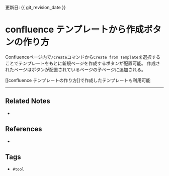 更新日: {{ git_revision_date }}

# confluence テンプレートから作成ボタンの作り方
Confluenceページ内で`/create`コマンドから`Create from Template`を選択することでテンプレートをもとに新規ページを作成するボタンが配置可能。
作成されたページはボタンが配置されているページの子ページに追加される。

[[confluence テンプレートの作り方]]で作成したテンプレートも利用可能

---
## Related Notes
- 

## References
- 

## Tags
- `#tool` 